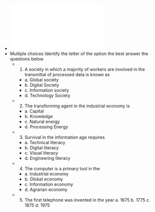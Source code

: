 - ![ICT FULL NOTES (1).pdf](../assets/ICT_FULL_NOTES_(1)_1669111840234_0.pdf)
- Multiple choices Identify the letter of the option the best answer the questions below
	- 1. A society in which a majority of workers are involved in the transmittal of processed data is known as
		- a. Global society
		- b. Digital Society
		- c. Information society
		- d. Technology Society
	- 2. The transforming agent in the industrial economy is
		- a. Capital
		- b. Knowledge
		- c. Natural energy
		- d. Processing Energy
	- 3. Survival in the information age requires
		- a. Technical literacy
		- b. Digital literacy
		- c. Visual literacy
		- d. Engineering literacy
	- 4. The computer is a primary tool in the
		- a. Industrial economy
		- b. Global economy
		- c. Information economy
		- d. Agrarian economy
	- 5. The first telephone was invented in the year a. 1675 b. 1775 c. 1875 d. 1975